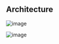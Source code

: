 ## Architecture

![image](https://user-images.githubusercontent.com/100985462/167310529-eeeebfe6-59bf-4666-beca-9718d479f668.png)

![image](https://user-images.githubusercontent.com/100985462/167647989-cd207c06-5b0f-4053-baa5-ff4401622c41.png)

